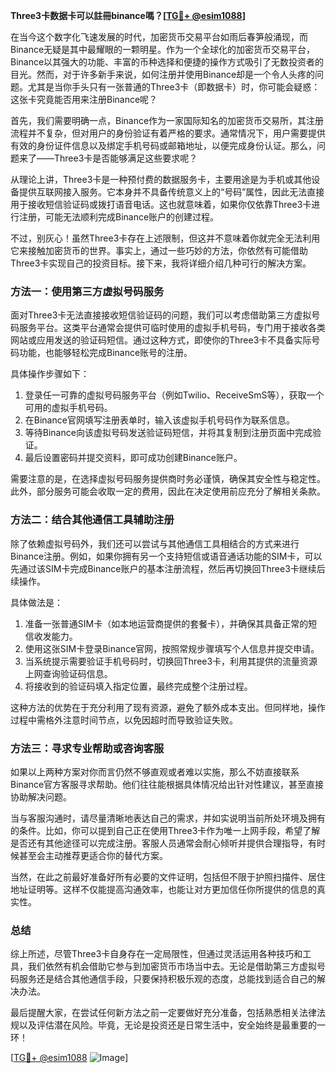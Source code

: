 **Three3卡数据卡可以註冊binance嗎？[[TG💪+ @esim1088](https://t.me/s/esim1088)]**

在当今这个数字化飞速发展的时代，加密货币交易平台如雨后春笋般涌现，而Binance无疑是其中最耀眼的一颗明星。作为一个全球化的加密货币交易平台，Binance以其强大的功能、丰富的币种选择和便捷的操作方式吸引了无数投资者的目光。然而，对于许多新手来说，如何注册并使用Binance却是一个令人头疼的问题。尤其是当你手头只有一张普通的Three3卡（即数据卡）时，你可能会疑惑：这张卡究竟能否用来注册Binance呢？

首先，我们需要明确一点，Binance作为一家国际知名的加密货币交易所，其注册流程并不复杂，但对用户的身份验证有着严格的要求。通常情况下，用户需要提供有效的身份证件信息以及绑定手机号码或邮箱地址，以便完成身份认证。那么，问题来了——Three3卡是否能够满足这些要求呢？

从理论上讲，Three3卡是一种预付费的数据服务卡，主要用途是为手机或其他设备提供互联网接入服务。它本身并不具备传统意义上的“号码”属性，因此无法直接用于接收短信验证码或拨打语音电话。这也就意味着，如果你仅依靠Three3卡进行注册，可能无法顺利完成Binance账户的创建过程。

不过，别灰心！虽然Three3卡存在上述限制，但这并不意味着你就完全无法利用它来接触加密货币的世界。事实上，通过一些巧妙的方法，你依然有可能借助Three3卡实现自己的投资目标。接下来，我将详细介绍几种可行的解决方案。

### 方法一：使用第三方虚拟号码服务

面对Three3卡无法直接接收短信验证码的问题，我们可以考虑借助第三方虚拟号码服务平台。这类平台通常会提供可临时使用的虚拟手机号码，专门用于接收各类网站或应用发送的验证码短信。通过这种方式，即使你的Three3卡不具备实际号码功能，也能够轻松完成Binance账号的注册。

具体操作步骤如下：

1. 登录任一可靠的虚拟号码服务平台（例如Twilio、ReceiveSmS等），获取一个可用的虚拟手机号码。
2. 在Binance官网填写注册表单时，输入该虚拟手机号码作为联系信息。
3. 等待Binance向该虚拟号码发送验证码短信，并将其复制到注册页面中完成验证。
4. 最后设置密码并提交资料，即可成功创建Binance账户。

需要注意的是，在选择虚拟号码服务提供商时务必谨慎，确保其安全性与稳定性。此外，部分服务可能会收取一定的费用，因此在决定使用前应充分了解相关条款。

### 方法二：结合其他通信工具辅助注册

除了依赖虚拟号码外，我们还可以尝试与其他通信工具相结合的方式来进行Binance注册。例如，如果你拥有另一个支持短信或语音通话功能的SIM卡，可以先通过该SIM卡完成Binance账户的基本注册流程，然后再切换回Three3卡继续后续操作。

具体做法是：

1. 准备一张普通SIM卡（如本地运营商提供的套餐卡），并确保其具备正常的短信收发能力。
2. 使用这张SIM卡登录Binance官网，按照常规步骤填写个人信息并提交申请。
3. 当系统提示需要验证手机号码时，切换回Three3卡，利用其提供的流量资源上网查询验证码信息。
4. 将接收到的验证码填入指定位置，最终完成整个注册过程。

这种方法的优势在于充分利用了现有资源，避免了额外成本支出。但同样地，操作过程中需格外注意时间节点，以免因超时而导致验证失败。

### 方法三：寻求专业帮助或咨询客服

如果以上两种方案对你而言仍然不够直观或者难以实施，那么不妨直接联系Binance官方客服寻求帮助。他们往往能根据具体情况给出针对性建议，甚至直接协助解决问题。

当与客服沟通时，请尽量清晰地表达自己的需求，并如实说明当前所处环境及拥有的条件。比如，你可以提到自己正在使用Three3卡作为唯一上网手段，希望了解是否还有其他途径可以完成注册。客服人员通常会耐心倾听并提供合理指导，有时候甚至会主动推荐更适合你的替代方案。

当然，在此之前最好准备好所有必要的文件证明，包括但不限于护照扫描件、居住地址证明等。这样不仅能提高沟通效率，也能让对方更加信任你所提供的信息的真实性。

### 总结

综上所述，尽管Three3卡自身存在一定局限性，但通过灵活运用各种技巧和工具，我们依然有机会借助它参与到加密货币市场当中去。无论是借助第三方虚拟号码服务还是结合其他通信手段，只要保持积极乐观的态度，总能找到适合自己的解决办法。

最后提醒大家，在尝试任何新方法之前一定要做好充分准备，包括熟悉相关法律法规以及评估潜在风险。毕竟，无论是投资还是日常生活中，安全始终是最重要的一环！

[[TG💪+ @esim1088](https://t.me/s/esim1088) ![Image](https://i.postimg.cc/4NQfJmqS/Snipaste-2025-05-13-00-14-12.png)]